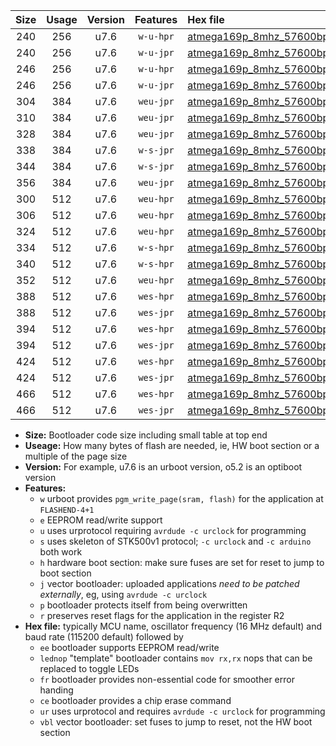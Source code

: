 |Size|Usage|Version|Features|Hex file|
|:-:|:-:|:-:|:-:|:--|
|240|256|u7.6|`w-u-hpr`|[atmega169p_8mhz_57600bps_ur.hex](https://raw.githubusercontent.com/stefanrueger/urboot/main//atmega169p_8mhz_57600bps_ur.hex)|
|240|256|u7.6|`w-u-jpr`|[atmega169p_8mhz_57600bps_ur_vbl.hex](https://raw.githubusercontent.com/stefanrueger/urboot/main//atmega169p_8mhz_57600bps_ur_vbl.hex)|
|246|256|u7.6|`w-u-hpr`|[atmega169p_8mhz_57600bps_lednop_ur.hex](https://raw.githubusercontent.com/stefanrueger/urboot/main//atmega169p_8mhz_57600bps_lednop_ur.hex)|
|246|256|u7.6|`w-u-jpr`|[atmega169p_8mhz_57600bps_lednop_ur_vbl.hex](https://raw.githubusercontent.com/stefanrueger/urboot/main//atmega169p_8mhz_57600bps_lednop_ur_vbl.hex)|
|304|384|u7.6|`weu-jpr`|[atmega169p_8mhz_57600bps_ee_ur_vbl.hex](https://raw.githubusercontent.com/stefanrueger/urboot/main//atmega169p_8mhz_57600bps_ee_ur_vbl.hex)|
|310|384|u7.6|`weu-jpr`|[atmega169p_8mhz_57600bps_ee_lednop_ur_vbl.hex](https://raw.githubusercontent.com/stefanrueger/urboot/main//atmega169p_8mhz_57600bps_ee_lednop_ur_vbl.hex)|
|328|384|u7.6|`weu-jpr`|[atmega169p_8mhz_57600bps_ee_lednop_fr_ur_vbl.hex](https://raw.githubusercontent.com/stefanrueger/urboot/main//atmega169p_8mhz_57600bps_ee_lednop_fr_ur_vbl.hex)|
|338|384|u7.6|`w-s-jpr`|[atmega169p_8mhz_57600bps_vbl.hex](https://raw.githubusercontent.com/stefanrueger/urboot/main//atmega169p_8mhz_57600bps_vbl.hex)|
|344|384|u7.6|`w-s-jpr`|[atmega169p_8mhz_57600bps_lednop_vbl.hex](https://raw.githubusercontent.com/stefanrueger/urboot/main//atmega169p_8mhz_57600bps_lednop_vbl.hex)|
|356|384|u7.6|`weu-jpr`|[atmega169p_8mhz_57600bps_ee_lednop_fr_ce_ur_vbl.hex](https://raw.githubusercontent.com/stefanrueger/urboot/main//atmega169p_8mhz_57600bps_ee_lednop_fr_ce_ur_vbl.hex)|
|300|512|u7.6|`weu-hpr`|[atmega169p_8mhz_57600bps_ee_ur.hex](https://raw.githubusercontent.com/stefanrueger/urboot/main//atmega169p_8mhz_57600bps_ee_ur.hex)|
|306|512|u7.6|`weu-hpr`|[atmega169p_8mhz_57600bps_ee_lednop_ur.hex](https://raw.githubusercontent.com/stefanrueger/urboot/main//atmega169p_8mhz_57600bps_ee_lednop_ur.hex)|
|324|512|u7.6|`weu-hpr`|[atmega169p_8mhz_57600bps_ee_lednop_fr_ur.hex](https://raw.githubusercontent.com/stefanrueger/urboot/main//atmega169p_8mhz_57600bps_ee_lednop_fr_ur.hex)|
|334|512|u7.6|`w-s-hpr`|[atmega169p_8mhz_57600bps.hex](https://raw.githubusercontent.com/stefanrueger/urboot/main//atmega169p_8mhz_57600bps.hex)|
|340|512|u7.6|`w-s-hpr`|[atmega169p_8mhz_57600bps_lednop.hex](https://raw.githubusercontent.com/stefanrueger/urboot/main//atmega169p_8mhz_57600bps_lednop.hex)|
|352|512|u7.6|`weu-hpr`|[atmega169p_8mhz_57600bps_ee_lednop_fr_ce_ur.hex](https://raw.githubusercontent.com/stefanrueger/urboot/main//atmega169p_8mhz_57600bps_ee_lednop_fr_ce_ur.hex)|
|388|512|u7.6|`wes-hpr`|[atmega169p_8mhz_57600bps_ee.hex](https://raw.githubusercontent.com/stefanrueger/urboot/main//atmega169p_8mhz_57600bps_ee.hex)|
|388|512|u7.6|`wes-jpr`|[atmega169p_8mhz_57600bps_ee_vbl.hex](https://raw.githubusercontent.com/stefanrueger/urboot/main//atmega169p_8mhz_57600bps_ee_vbl.hex)|
|394|512|u7.6|`wes-hpr`|[atmega169p_8mhz_57600bps_ee_lednop.hex](https://raw.githubusercontent.com/stefanrueger/urboot/main//atmega169p_8mhz_57600bps_ee_lednop.hex)|
|394|512|u7.6|`wes-jpr`|[atmega169p_8mhz_57600bps_ee_lednop_vbl.hex](https://raw.githubusercontent.com/stefanrueger/urboot/main//atmega169p_8mhz_57600bps_ee_lednop_vbl.hex)|
|424|512|u7.6|`wes-hpr`|[atmega169p_8mhz_57600bps_ee_lednop_fr.hex](https://raw.githubusercontent.com/stefanrueger/urboot/main//atmega169p_8mhz_57600bps_ee_lednop_fr.hex)|
|424|512|u7.6|`wes-jpr`|[atmega169p_8mhz_57600bps_ee_lednop_fr_vbl.hex](https://raw.githubusercontent.com/stefanrueger/urboot/main//atmega169p_8mhz_57600bps_ee_lednop_fr_vbl.hex)|
|466|512|u7.6|`wes-hpr`|[atmega169p_8mhz_57600bps_ee_lednop_fr_ce.hex](https://raw.githubusercontent.com/stefanrueger/urboot/main//atmega169p_8mhz_57600bps_ee_lednop_fr_ce.hex)|
|466|512|u7.6|`wes-jpr`|[atmega169p_8mhz_57600bps_ee_lednop_fr_ce_vbl.hex](https://raw.githubusercontent.com/stefanrueger/urboot/main//atmega169p_8mhz_57600bps_ee_lednop_fr_ce_vbl.hex)|

- **Size:** Bootloader code size including small table at top end
- **Useage:** How many bytes of flash are needed, ie, HW boot section or a multiple of the page size
- **Version:** For example, u7.6 is an urboot version, o5.2 is an optiboot version
- **Features:**
  + `w` urboot provides `pgm_write_page(sram, flash)` for the application at `FLASHEND-4+1`
  + `e` EEPROM read/write support
  + `u` uses urprotocol requiring `avrdude -c urclock` for programming
  + `s` uses skeleton of STK500v1 protocol; `-c urclock` and `-c arduino` both work
  + `h` hardware boot section: make sure fuses are set for reset to jump to boot section
  + `j` vector bootloader: uploaded applications *need to be patched externally*, eg, using `avrdude -c urclock`
  + `p` bootloader protects itself from being overwritten
  + `r` preserves reset flags for the application in the register R2
- **Hex file:** typically MCU name, oscillator frequency (16 MHz default) and baud rate (115200 default) followed by
  + `ee` bootloader supports EEPROM read/write
  + `lednop` "template" bootloader contains `mov rx,rx` nops that can be replaced to toggle LEDs
  + `fr` bootloader provides non-essential code for smoother error handing
  + `ce` bootloader provides a chip erase command
  + `ur` uses urprotocol and requires `avrdude -c urclock` for programming
  + `vbl` vector bootloader: set fuses to jump to reset, not the HW boot section
